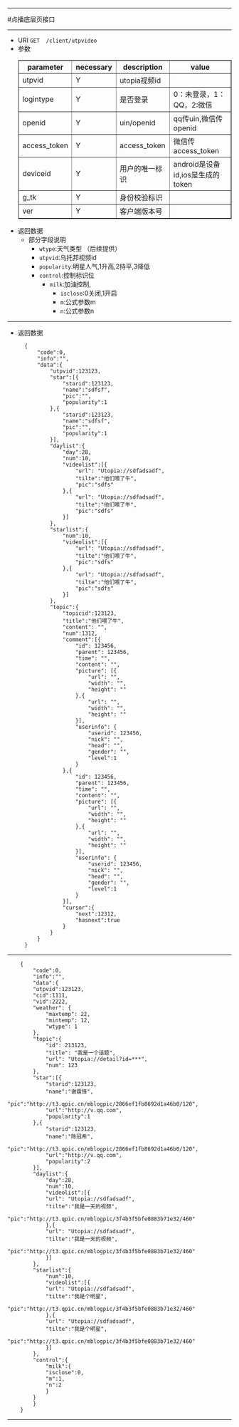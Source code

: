 ***
#点播底层页接口
***
* URI `GET	/client/utpvideo`
* 参数
	<table border="1">
	<tr>
		<th>parameter</th><th>necessary</th><th>description</th><th>value</th>
	</tr>
    <tr>
    	<td>utpvid</td><td>Y</td><td>utopia视频id</td><td></td>
    </tr>
	<tr>
    	<td>logintype</td><td>Y</td><td>是否登录</td><td>0：未登录，1：QQ，2:微信</td>
    </tr>
	<tr>
    	<td>openid</td><td>Y</td><td>uin/openid</td><td>qq传uin,微信传openid</td>
    </tr>
	<tr>
    	<td>access_token</td><td>Y</td><td>access_token</td><td>微信传access_token</td>
    </tr>
	<tr>
    	<td>deviceid</td><td>Y</td><td>用户的唯一标识</td><td>android是设备id,ios是生成的token</td>
    </tr>
	<tr>
    	<td>g_tk</td><td>Y</td><td>身份校验标识</td><td></td>
    </tr>
	<tr>
    	<td>ver</td><td>Y</td><td>客户端版本号</td><td></td>
    </tr>
	</table>
* 返回数据
	* 部分字段说明
		* `wtype`:天气类型 （后续提供）
		* `utpvid`:乌托邦视频id
		* `popularity`:明星人气,1升高,2持平,3降低
		* `control`:控制标识位
			* `milk`:加油控制,
				* `isclose`:0关闭,1开启
				* `m`:公式参数m
				* `n`:公式参数n
***
* 返回数据

		{
			"code":0,
			"info":"",
			"data":{
				"utpvid":123123,
				"star":[{
					"starid":123123,
					"name":"sdfsf",
					"pic":"",
					"popularity":1
				},{
					"starid":123123,
					"name":"sdfsf",
					"pic":"",
					"popularity":1
				}],
				"daylist":{
					"day":28,
					"num":10,
					"videolist":[{
						"url": "Utopia://sdfadsadf",
						"tilte":"他们喂了牛",
						"pic":"sdfs"
					},{
						"url": "Utopia://sdfadsadf",
						"tilte":"他们喂了牛",
						"pic":"sdfs"
					}]
				},
				"starlist":{
					"num":10,
					"videolist":[{
						"url": "Utopia://sdfadsadf",
						"tilte":"他们喂了牛",
						"pic":"sdfs"
					},{
						"url": "Utopia://sdfadsadf",
						"tilte":"他们喂了牛",
						"pic":"sdfs"
					}]
				},
				"topic":{
					"topicid":123123,
					"title":"他们喂了牛",
					"content": "",
					"num":1312,
					"comment":[{
		                "id": 123456,      
		                "parent": 123456,           
		                "time": "",             
		                "content": "",            
		                "picture": [{
	                        "url": "",          
	                        "width": "",        
	                        "height": ""        
	                    },{
	                        "url": "",       
	                        "width": "",        
	                        "height": ""        
	                    }],
		                "userinfo": {
		                    "userid": 123456,      
		                    "nick": "", 
		                    "head": "",          
		                    "gender": "",
							"level":1
		                }
		            },{
		                "id": 123456,      
		                "parent": 123456,           
		                "time": "",             
		                "content": "",            
		                "picture": [{
	                        "url": "",          
	                        "width": "",        
	                        "height": ""        
	                    },{
	                        "url": "",       
	                        "width": "",        
	                        "height": ""        
	                    }],
		                "userinfo": {
		                    "userid": 123456,      
		                    "nick": "", 
		                    "head": "",          
		                    "gender": "",
							"level":1
		                }
		            }],
					"cursor":{
						"next":12312,
						"hasnext":true
					}
				}
			}
		}
***



		{
		    "code":0,
		    "info":"",
		    "data":{
			"utpvid":123123,
			"cid":1111,
			"vid":2222,
			"weather": {
			    "maxtemp": 22,
			    "mintemp": 12,
			    "wtype": 1
			},
			"topic":{
			    "id": 213123,
			    "title": "我是一个话题",
			    "url": "Utopia://detail?id=***",
			    "num": 123
			},
			"star":[{
			    "starid":123123,
			    "name":"谢霆锋",
			    "pic":"http://t3.qpic.cn/mblogpic/2866ef1fb8692d1a46b0/120",
			    "url":"http://v.qq.com",
			    "popularity":1
			},{
			    "starid":123123,
			    "name":"陈冠希",
			    "pic":"http://t3.qpic.cn/mblogpic/2866ef1fb8692d1a46b0/120",
			    "url":"http://v.qq.com",
			    "popularity":2
			}],
			"daylist":{
			    "day":28,
			    "num":10,
			    "videolist":[{
				"url": "Utopia://sdfadsadf",
				"tilte":"我是一天的视频",
				"pic":"http://t3.qpic.cn/mblogpic/3f4b3f5bfe0883b71e32/460"
			    },{
				"url": "Utopia://sdfadsadf",
				"tilte":"我是一天的视频",
				"pic":"http://t3.qpic.cn/mblogpic/3f4b3f5bfe0883b71e32/460"
			    }]
			},
			"starlist":{
			    "num":10,
			    "videolist":[{
				"url": "Utopia://sdfadsadf",
				"tilte":"我是个明星",
				"pic":"http://t3.qpic.cn/mblogpic/3f4b3f5bfe0883b71e32/460"
			    },{
				"url": "Utopia://sdfadsadf",
				"tilte":"我是个明星",
				"pic":"http://t3.qpic.cn/mblogpic/3f4b3f5bfe0883b71e32/460"
			    }]
			},
			"control":{
			    "milk":{
				"isclose":0,
				"m":1,
				"n":2
			    }
			}
		    }
		}


***